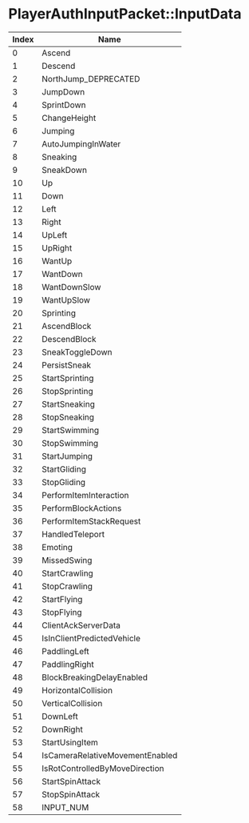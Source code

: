 # PlayerAuthInputPacket::InputData

Index | Name
--- | ---
0 | Ascend
1 | Descend
2 | NorthJump_DEPRECATED
3 | JumpDown
4 | SprintDown
5 | ChangeHeight
6 | Jumping
7 | AutoJumpingInWater
8 | Sneaking
9 | SneakDown
10 | Up
11 | Down
12 | Left
13 | Right
14 | UpLeft
15 | UpRight
16 | WantUp
17 | WantDown
18 | WantDownSlow
19 | WantUpSlow
20 | Sprinting
21 | AscendBlock
22 | DescendBlock
23 | SneakToggleDown
24 | PersistSneak
25 | StartSprinting
26 | StopSprinting
27 | StartSneaking
28 | StopSneaking
29 | StartSwimming
30 | StopSwimming
31 | StartJumping
32 | StartGliding
33 | StopGliding
34 | PerformItemInteraction
35 | PerformBlockActions
36 | PerformItemStackRequest
37 | HandledTeleport
38 | Emoting
39 | MissedSwing
40 | StartCrawling
41 | StopCrawling
42 | StartFlying
43 | StopFlying
44 | ClientAckServerData
45 | IsInClientPredictedVehicle
46 | PaddlingLeft
47 | PaddlingRight
48 | BlockBreakingDelayEnabled
49 | HorizontalCollision
50 | VerticalCollision
51 | DownLeft
52 | DownRight
53 | StartUsingItem
54 | IsCameraRelativeMovementEnabled
55 | IsRotControlledByMoveDirection
56 | StartSpinAttack
57 | StopSpinAttack
58 | INPUT_NUM